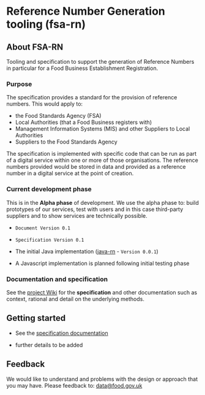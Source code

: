 # Reference Number Generation tooling (fsa-rn)

## About FSA-RN
Tooling and specification to support the generation of Reference Numbers in particular for a Food Business Establishment Registration.

### Purpose
The specification provides a standard for the provision of reference numbers.  This would apply to:
- the Food Standards Agency (FSA)
- Local Authorities (that a Food Business registers with)
- Management Information Systems (MIS) and other Suppliers to Local Authorities  
- Suppliers to the Food Standards Agency

The specification is implemented with specific code that can be run as part of a digital service within one or more of those organisations. The reference numbers provided would be stored in data and provided as a reference number in a digital service at the point of creation.   

### Current development phase
This is in the **Alpha phase** of development.  We use the alpha phase to: build prototypes of our services, test with users and in this case third-party suppliers and to show services are technically possible.

- `Document Version 0.1` <BR/>
- `Specification Version 0.1` <BR/>

- The initial Java implementation ([java-rn](java-rn) - `Version 0.0.1`)
- A Javascript implementation is planned following initial testing phase

### Documentation and specification
See the [project Wiki](https://github.com/FoodStandardsAgency/fsa-rn/wiki) for the **specification** and other documentation such as context, rational and detail on the underlying methods.


## Getting started
- See the [specification documentation](https://github.com/FoodStandardsAgency/fsa-rn/wiki)

- further details to be added




## Feedback
We would like to understand and problems with the design or approach that you may have.  Please feedback to: [data@food.gov.uk](mailto:data@food.gov.uk)

